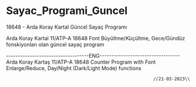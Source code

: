 # Sayac_Programi_Guncel
18648 - Arda Koray Kartal  Güncel Sayaç Programı

Arda Koray Kartal 11/ATP-A 18648
Font Büyültme/Küçültme, Gece/Gündüz fonskiyonları olan güncel sayaç program
                                                                                                                      
-----------------------------------ENG----------------------------------
Arda Koray Kartaş 11/ATP-A 18648
Counter Program with Font Enlarge/Reduce, Day/Night (Dark/Light Mode) functions
                                                                    
                                                            //21-03-2023\\
